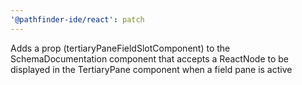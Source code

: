 ```yaml
---
'@pathfinder-ide/react': patch
---
```


Adds a prop (tertiaryPaneFieldSlotComponent) to the SchemaDocumentation component that accepts a ReactNode to be displayed in the TertiaryPane component when a field pane is active
